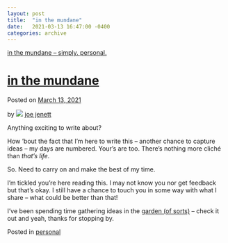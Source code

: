 ```yaml
---
layout: post
title:  "in the mundane"
date:   2021-03-13 16:47:00 -0400
categories: archive
---
```

[in the mundane – simply. personal.](https://simply.personal.jenett.org/in-the-mundane/)  
  

# [in the mundane](https://simply.personal.jenett.org/in-the-mundane/ "Permalink to in the mundane")

Posted on [March 13, 2021](https://simply.personal.jenett.org/in-the-mundane/ "4:47 pm")

by ![](https://secure.gravatar.com/avatar/0bf0445b4e4b39f830b186b7e23195a1?s=40&d=identicon&r=pg) [joe jenett](https://simply.personal.jenett.org/author/admin/ "View all posts by joe jenett")

Anything exciting to write about?

How ’bout the fact that I’m here to write this – another chance to capture ideas – my days are numbered. Your’s are too. There’s nothing more cliché than _that’s life_.

So. Need to carry on and make the best of my time.

I’m tickled you’re here reading this. I may not know you nor get feedback but that’s okay. I still have a chance to touch you in some way with what I share – what could be better than that!

I’ve been spending time gathering ideas in the [garden (of sorts)](https://joe.jenett.org) – check it out and yeah, thanks for stopping by.

Posted in [personal](https://simply.personal.jenett.org/category/personal/)
